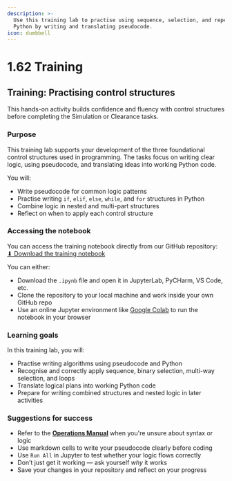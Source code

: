 ```yaml
---
description: >-
  Use this training lab to practise using sequence, selection, and repetition in
  Python by writing and translating pseudocode.
icon: dumbbell
---
```


# 1.62 Training

## Training: Practising control structures

This hands-on activity builds confidence and fluency with control structures before completing the Simulation or Clearance tasks.

### Purpose

This training lab supports your development of the three foundational control structures used in programming. The tasks focus on writing clear logic, using pseudocode, and translating ideas into working Python code.

You will:

* Write pseudocode for common logic patterns
* Practise writing `if`, `elif`, `else`, `while`, and `for` structures in Python
* Combine logic in nested and multi-part structures
* Reflect on when to apply each control structure

### Accessing the notebook

You can access the training notebook directly from our GitHub repository:\
[⬇ Download the training notebook](https://github.com/Emanuel-School/160-control-structures/blob/main/162-training.ipynb)

You can either:

* Download the `.ipynb` file and open it in JupyterLab, PyCHarm, VS Code, etc.
* Clone the repository to your local machine and work inside your own GitHub repo
* Use an online Jupyter environment like [Google Colab](https://colab.research.google.com/) to run the notebook in your browser

### Learning goals

In this training lab, you will:

* Practise writing algorithms using pseudocode and Python
* Recognise and correctly apply sequence, binary selection, multi-way selection, and loops
* Translate logical plans into working Python code
* Prepare for writing combined structures and nested logic in later activities

### Suggestions for success

* Refer to the [**Operations Manual**](1.61-operations-manual.md) when you're unsure about syntax or logic
* Use markdown cells to write your pseudocode clearly before coding
* Use `Run All` in Jupyter to test whether your logic flows correctly
* Don’t just get it working — ask yourself _why_ it works
* Save your changes in your repository and reflect on your progress
